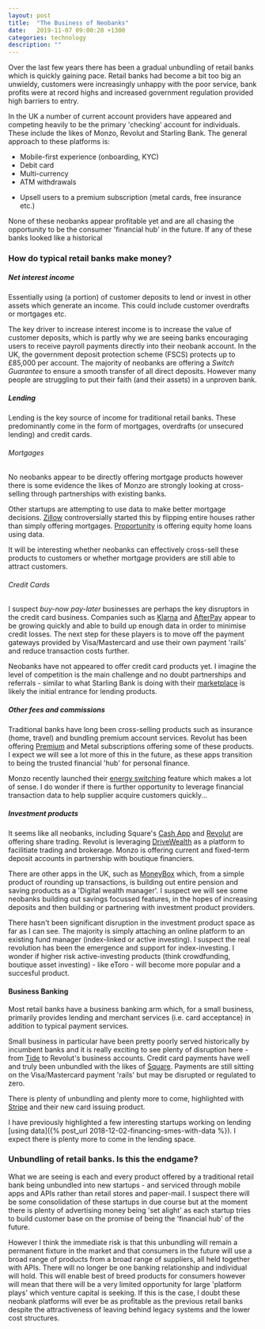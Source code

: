 ```yaml
---
layout: post
title:  "The Business of Neobanks"
date:   2019-11-07 09:00:20 +1300
categories: technology
description: ""
---
```


Over the last few years there has been a gradual unbundling of retail banks which is quickly gaining pace. Retail banks had become a bit too big an unwieldy, customers were increasingly unhappy with the poor service, bank profits were at record highs and increased government regulation provided high barriers to entry.

In the UK a number of current account providers have appeared and competing heavily to be the primary 'checking' account for individuals. These include the likes of Monzo, Revolut and Starling Bank. The general approach to these platforms is:

- Mobile-first experience (onboarding, KYC)
- Debit card
- Multi-currency
- ATM withdrawals
+ Upsell users to a premium subscription (metal cards, free insurance etc.)

None of these neobanks appear profitable yet and are all chasing the opportunity to be the consumer 'financial hub' in the future. If any of these banks looked like a historical

### How do typical retail banks make money?

##### Net interest income

Essentially using (a portion) of customer deposits to lend or invest in other assets which generate an income. This could include customer overdrafts or mortgages etc.

The key driver to increase interest income is to increase the value of customer deposits, which is partly why we are seeing banks encouraging users to receive payroll payments directly into their neobank account. In the UK, the government deposit protection scheme (FSCS) protects up to £85,000 per account. The majority of neobanks are offering a _Switch Guarantee_ to ensure a smooth transfer of all direct deposits. However many people are struggling to put their faith (and their assets) in a unproven bank.

##### Lending

Lending is the key source of income for traditional retail banks. These predominantly come in the form of mortgages, overdrafts (or unsecured lending) and credit cards.

###### Mortgages

No neobanks appear to be directly offering mortgage products however there is some evidence the likes of Monzo are strongly looking at cross-selling through partnerships with existing banks.

Other startups are attempting to use data to make better mortgage decisions. [Zillow](https://www.nytimes.com/2019/05/07/business/economy/ibuying-real-estate.html) controversially started this by flipping entire houses rather than simply offering mortgages. [Proportunity](https://proportunity.co/) is offering equity home loans using data.

It will be interesting whether neobanks can effectively cross-sell these products to customers or whether mortgage providers are still able to attract customers.

###### Credit Cards

I suspect _buy-now pay-later_ businesses are perhaps the key disruptors in the credit card business. Companies such as [Klarna](https://www.klarna.com) and [AfterPay](https://www.afterpay.com) appear to be growing quickly and able to build up enough data in order to minimise credit losses. The next step for these players is to move off the payment gateways provided by Visa/Mastercard and use their own payment 'rails' and reduce transaction costs further.

Neobanks have not appeared to offer credit card products yet. I imagine the level of competition is the main challenge and no doubt partnerships and referrals - similar to what Starling Bank is doing with their [marketplace](https://www.starlingbank.com/marketplace/) is likely the initial entrance for lending products.


##### Other fees and commissions

Traditional banks have long been cross-selling products such as insurance (home, travel) and bundling premium account services. Revolut has been offering [Premium](https://www.revolut.com/revolut-premium) and Metal subscriptions offering some of these products. I expect we will see a lot more of this in the future, as these apps transition to being the trusted financial 'hub' for personal finance. 

Monzo recently launched their [energy switching](https://monzo.com/features/energy-switching/) feature which makes a lot of sense. I do wonder if there is further opportunity to leverage financial transaction data to help supplier acquire customers quickly...


##### Investment products

It seems like all neobanks, including Square's [Cash App](https://cash.app/) and [Revolut](https://www.revolut.com) are offering share trading. Revolut is leveraging [DriveWealth](https://drivewealth.com/) as a platform to facilitiate trading and brokerage. Monzo is offering current and fixed-term deposit accounts in partnership with boutique financiers. 

There are other apps in the UK, such as [MoneyBox](https://www.moneyboxapp.com/) which, from a simple product of rounding up transactions, is building out entire pension and saving products as a 'Digital wealth manager'. I suspect we will see some neobanks building out savings focussed features, in the hopes of increasing deposits and then building or partnering with investment product providers.

There hasn't been significant disruption in the investment product space as far as I can see. The majority is simply attaching an online platform to an existing fund manager (index-linked or active investing). I suspect the real revolution has been the emergence and support for index-investing. I wonder if higher risk active-investing products (think crowdfunding, boutique asset investing) - like eToro - will become more popular and a succesful product.


#### Business Banking

Most retail banks have a business banking arm which, for a small business, primarily provides lending and merchant services (i.e. card acceptance) in addition to typical payment services.

Small business in particular have been pretty poorly served historically by incumbent banks and it is really exciting to see plenty of disruption here - from [Tide](https://www.tide.co/) to Revolut's business accounts. Credit card payments have well and truly been unbundled with the likes of [Square](https://squareup.com/gb/en/app). Payments are still sitting on the Visa/Mastercard payment 'rails' but may be disrupted or regulated to zero.

There is plenty of unbundling and plenty more to come, highlighted with [Stripe](https://stripe.com/gb/issuing) and their new card issuing product.

I have previously highlighted a few interesting startups working on lending [using data]({% post_url 2018-12-02-financing-smes-with-data %}). I expect there is plenty more to come in the lending space.

### Unbundling of retail banks. Is this the endgame?

What we are seeing is each and every product offered by a traditional retail bank being unbundled into new startups - and serviced through mobile apps and APIs rather than retail stores and paper-mail. I suspect there will be some consolidation of these startups in due course but at the moment there is plenty of advertising money being 'set alight' as each startup tries to build customer base on the promise of being the 'financial hub' of the future.

However I think the immediate risk is that this unbundling will remain a permanent fixture in the market and that consumers in the future will use a broad range of products from a broad range of suppliers, all held together with APIs. There will no longer be one banking relationship and individual will hold. This will enable best of breed products for consumers however will mean that there will be a very limited opportunity for large 'platform plays' which venture capital is seeking. If this is the case, I doubt these neobank platforms will ever be as profitable as the previous retail banks despite the attractiveness of leaving behind legacy systems and the lower cost structures.

